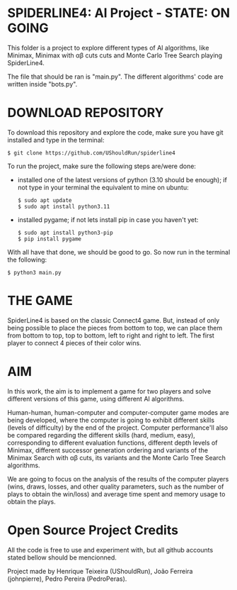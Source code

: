 # SPIDERLINE4: AI Project - STATE: ON GOING

This folder is a project to explore different types of AI algorithms, like Minimax,
Minimax with αβ cuts cuts and Monte Carlo Tree Search playing SpiderLine4.

The file that should be ran is "main.py".
The different algorithms' code are written inside "bots.py".

# DOWNLOAD REPOSITORY
To download this repository and explore the code, make sure you have git installed and type in the terminal:
```
$ git clone https://github.com/UShouldRun/spiderline4
```
To run the project, make sure the following steps are/were done:
 - installed one of the latest versions of python (3.10 should be enough);
      if not type in your terminal the equivalent to mine on ubuntu:
      ```
      $ sudo apt update
      $ sudo apt install python3.11
      ```
 - installed pygame;
      if not lets install pip in case you haven't yet:
      ```
      $ sudo apt install python3-pip
      $ pip install pygame
      ```

With all have that done, we should be good to go. So now run in the terminal the following:
```
$ python3 main.py
```

# THE GAME

SpiderLine4 is based on the classic Connect4 game. But, instead of only being possible to
place the pieces from bottom to top, we can place them from bottom to top, top to bottom,
left to right and right to left. The first player to connect 4 pieces of their color wins.

# AIM

In this work, the aim is to implement a game for two players and solve different versions of this game,
using different AI algorithms. 

Human-human, human-computer and computer-computer game modes are being developed, where the
computer is going to exhibit different skills (levels of difficulty) by the end of the project.
Computer performance'll also be compared regarding the different skills (hard, medium, easy),
corresponding to different evaluation functions, different depth levels of Minimax,
different successor generation ordering and variants of the Minimax Search
with αβ cuts, its variants and the Monte Carlo Tree Search algorithms.

We are going to focus on the analysis of the results of the computer players (wins, draws, losses, and other quality
parameters, such as the number of plays to obtain the win/loss) and average time spent and memory usage to obtain the plays.

# Open Source Project Credits

All the code is free to use and experiment with, but all github accounts stated bellow should be mencionned.

Project made by Henrique Teixeira (UShouldRun), João Ferreira (johnpierre), Pedro Pereira (PedroPeras).
